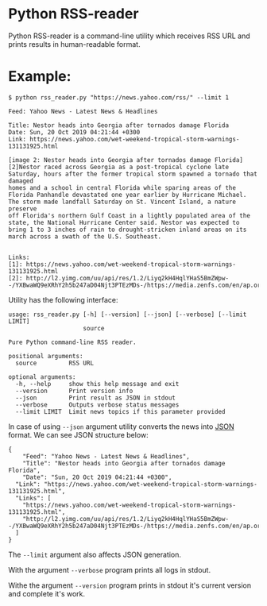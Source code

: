 # Python RSS-reader 
Python RSS-reader is a command-line utility which receives RSS URL and prints results in human-readable format.
# Example:
```shell
$ python rss_reader.py "https://news.yahoo.com/rss/" --limit 1

Feed: Yahoo News - Latest News & Headlines

Title: Nestor heads into Georgia after tornados damage Florida
Date: Sun, 20 Oct 2019 04:21:44 +0300
Link: https://news.yahoo.com/wet-weekend-tropical-storm-warnings-131131925.html

[image 2: Nestor heads into Georgia after tornados damage Florida][2]Nestor raced across Georgia as a post-tropical cyclone late Saturday, hours after the former tropical storm spawned a tornado that damaged
homes and a school in central Florida while sparing areas of the Florida Panhandle devastated one year earlier by Hurricane Michael. The storm made landfall Saturday on St. Vincent Island, a nature preserve
off Florida's northern Gulf Coast in a lightly populated area of the state, the National Hurricane Center said. Nestor was expected to bring 1 to 3 inches of rain to drought-stricken inland areas on its
march across a swath of the U.S. Southeast.


Links:
[1]: https://news.yahoo.com/wet-weekend-tropical-storm-warnings-131131925.html
[2]: http://l2.yimg.com/uu/api/res/1.2/Liyq2kH4HqlYHaS5BmZWpw--/YXBwaWQ9eXRhY2h5b247aD04Njt3PTEzMDs-/https://media.zenfs.com/en/ap.org/5ecc06358726cabef94585f99050f4f0

```

Utility has the following interface:
```shell
usage: rss_reader.py [-h] [--version] [--json] [--verbose] [--limit LIMIT]
                     source

Pure Python command-line RSS reader.

positional arguments:
  source         RSS URL

optional arguments:
  -h, --help     show this help message and exit
  --version      Print version info
  --json         Print result as JSON in stdout
  --verbose      Outputs verbose status messages
  --limit LIMIT  Limit news topics if this parameter provided

```
In case of using `--json` argument utility converts the news into [JSON](https://en.wikipedia.org/wiki/JSON) format.
We can see JSON structure below:
```
{
    "Feed": "Yahoo News - Latest News & Headlines",
    "Title": "Nestor heads into Georgia after tornados damage Florida",
    "Date": "Sun, 20 Oct 2019 04:21:44 +0300",
  "Link": "https://news.yahoo.com/wet-weekend-tropical-storm-warnings-131131925.html",
  "Links": [
    "https://news.yahoo.com/wet-weekend-tropical-storm-warnings-131131925.html",
    "http://l2.yimg.com/uu/api/res/1.2/Liyq2kH4HqlYHaS5BmZWpw--/YXBwaWQ9eXRhY2h5b247aD04Njt3PTEzMDs-/https://media.zenfs.com/en/ap.org/5ecc06358726cabef94585f99050f4f0"
  ]
}
```
The `--limit` argument also affects JSON generation.

With the argument `--verbose` program prints all logs in stdout.

Withe the argument `--version` program prints in stdout it's current version and complete it's work.
